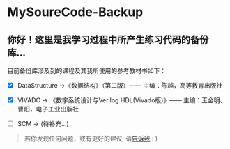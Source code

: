 # MySoureCode-Backup

## 你好！这里是我学习过程中所产生练习代码的备份库...

目前备份库涉及到的课程及其我所使用的参考教材书如下：

- [x] DataStructure ->《数据结构》（第二版）—— 主编：陈越，高等教育出版社

- [x] VIVADO -> 《数字系统设计与Verilog HDL(Vivado版)》—— 主编：王金明、曹阳，电子工业出版社

- [ ] SCM -> (待补充...)

>  若你发现任何问题，或有更好的建议, 请[告诉我](https://github.com/AokIvan/MySoureCode-Backup/issues/new)  : )
